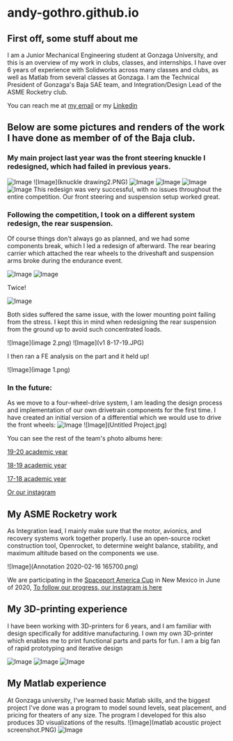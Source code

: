 # andy-gothro.github.io
## First off, some stuff about me

I am a Junior Mechanical Engineering student at Gonzaga University, and this is an overview of my work in clubs, classes, and internships. I have over 6 years of experience with Solidworks across many classes and clubs, as well as Matlab from several classes at Gonzaga. I am the Technical President of Gonzaga's Baja SAE team, and Integration/Design Lead of the ASME Rocketry club.

You can reach me at [my email](mailto:andrew.gothro@comcast.net) or my [Linkedin](https://www.linkedin.com/in/andrew-gothro-58324415b/)

## Below are some pictures and renders of the work I have done as member of of the Baja club.

### My main project last year was the front steering knuckle I redesigned, which had failed in previous years.
![Image](Picture2.png)
![Image](knuckle drawing2.PNG)
![Image](Picture1.png)
![Image](IMG_20190223_165628.jpg)
![Image](00100dPORTRAIT_00100_BURST20190223162212570_COVER.jpg)
![Image](IMG_3094.JPG)
This redesign was very successful, with no issues throughout the entire competition. Our front steering and suspension setup worked great.

### Following the competition, I took on a different system redesign, the rear suspension.
Of course things don't always go as planned, and we had some components break, which I led a redesign of afterward.
The rear bearing carrier which attached the rear wheels to the driveshaft and suspension arms broke during the endurance event.

![Image](20190519_101742.jpg)
![Image](IMG_20190519_102107.jpg)

Twice!

![Image](IMG_20190519_131546.jpg)

Both sides suffered the same issue, with the lower mounting point failing from the stress. I kept this in mind when redesigning the rear suspension from the ground up to avoid such concentrated loads.

![Image](image 2.png)
![Image](v1 8-17-19.JPG)

I then ran a FE analysis on the part and it held up!

![Image](image 1.png)

### In the future:
As we move to a four-wheel-drive system, I am leading the design process and implementation of our own drivetrain components for the first time. I have created an initial version of a differential which we would use to drive the front wheels:
![Image](Untitled6.JPG)
![Image](Untitled Project.jpg)

You can see the rest of the team's photo albums here:

[19-20 academic year](https://photos.app.goo.gl/GVKg7iayb1dhtsLK7)

[18-19 academic year](https://photos.app.goo.gl/v7NS6NghzjfBwRsY9)

[17-18 academic year](https://photos.app.goo.gl/PrlAercuPOIZDoWB3)

[Or our instagram](https://www.instagram.com/gubajasae/)

## My ASME Rocketry work

As Integration lead, I mainly make sure that the motor, avionics, and recovery systems work together properly. I use an open-source rocket construction tool, Openrocket, to determine weight balance, stability, and maximum altitude based on the components we use. 

![Image](Annotation 2020-02-16 165700.png)

We are participating in the [Spaceport America Cup](https://www.spaceportamericacup.com/) in New Mexico in June of 2020, [To follow our progress, our instagram is here](https://www.instagram.com/gonzagarocketry/)

## My 3D-printing experience

I have been working with 3D-printers for 6 years, and I am familiar with design specifically for additive manufacturing. I own my own 3D-printer which enables me to print functional parts and parts for fun. I am a big fan of rapid prototyping and iterative design

![Image](IMG_20190621_174026.jpg)
![Image](IMG_20190223_151350.jpg)
![Image](IMG_20190414_145545_423.jpg)

## My Matlab experience

At Gonzaga university, I've learned basic Matlab skills, and the biggest project I've done was a program to model sound levels, seat placement, and pricing for theaters of any size. The program I developed for this also produces 3D visualizations of the results.
![Image](matlab acoustic project screenshot.PNG)
![Image](giphy.gif)
